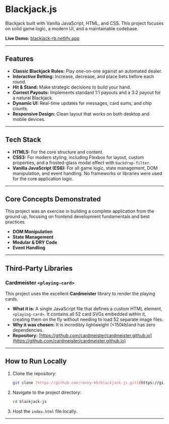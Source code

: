 # Blackjack.js

Blackjack built with Vanilla JavaScript, HTML, and CSS. This project focuses on solid game logic, a modern UI, and a maintainable codebase.

**Live Demo:** [blackjack-rb.netlify.app](https://blackjack-rb.netlify.app/)

---

## Features

* **Classic Blackjack Rules:** Play one-on-one against an automated dealer.
* **Interactive Betting:** Increase, decrease, and place bets before each round.
* **Hit & Stand:** Make strategic decisions to build your hand.
* **Correct Payouts:** Implements standard 1:1 payouts and a 3:2 payout for a natural Blackjack.
* **Dynamic UI:** Real-time updates for messages, card sums, and chip counts.
* **Responsive Design:** Clean layout that works on both desktop and mobile devices.

---

## Tech Stack

* **HTML5:** For the core structure and content.
* **CSS3:** For modern styling, including Flexbox for layout, custom properties, and a frosted-glass modal effect with `backdrop-filter`.
* **Vanilla JavaScript (ES6):** For all game logic, state management, DOM manipulation, and event handling. No frameworks or libraries were used for the core application logic.

---

## Core Concepts Demonstrated

This project was an exercise in building a complete application from the ground up, focusing on frontend development fundamentals and best practices.

* **DOM Manipulation**
* **State Management**
* **Modular & DRY Code**
* **Event Handling**
---

## Third-Party Libraries

### Cardmeister `<playing-card>`

This project uses the excellent **Cardmeister** library to render the playing cards.

* **What it is:** A single JavaScript file that defines a custom HTML element, `<playing-card>`. It contains all 52 card SVGs embedded within it, creating them on the fly without needing to load 52 separate image files.
* **Why it was chosen:** It is incredibly lightweight (<150kb)and has zero dependencies.
* **Repository:** [https://github.com/cardmeister/cardmeister.github.io](https://github.com/cardmeister/cardmeister.github.io)

---

## How to Run Locally

1.  Clone the repository:
    ```bash
    git clone [https://github.com/ronny-kb/blackjack-js.git](https://github.com/ronny-kb/blackjack-js.git)
    ```
2.  Navigate to the project directory:
    ```bash
    cd blackjack-js
    ```
3.  Host the `index.html` file locally.

---